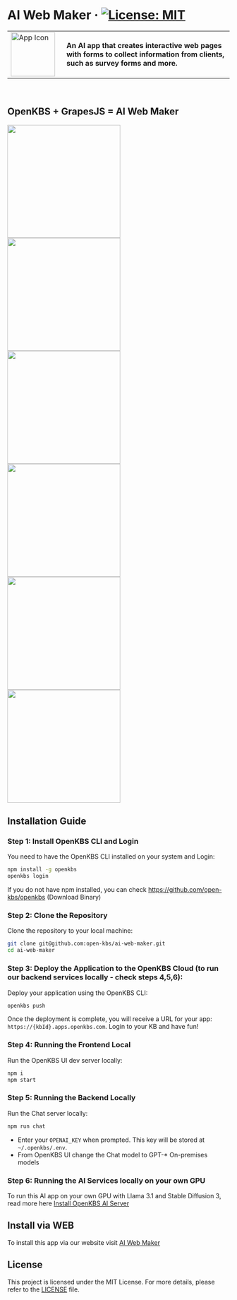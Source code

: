 
# AI Web Maker &middot; [![License: MIT](https://img.shields.io/badge/License-MIT-green.svg)](https://github.com/open-kbs/ai-web-maker/blob/main/LICENSE)
<table>
  <tr>
    <td>
      <img src="app/icon.png" alt="App Icon" style="width: 100px; margin-right: 10px;">
    </td>
    <td>
      <strong>An AI app that creates interactive web pages with forms to collect information from clients, such as survey forms and more.</strong>
    </td>
  </tr>
</table>

<br />

## OpenKBS + GrapesJS = AI Web Maker

<p float="left">
  <img src="app/screenshots/1.png" width="256" />
  <img src="app/screenshots/2.png" width="256" /> 
  <img src="app/screenshots/3.png" width="256" />
  <img src="app/screenshots/4.png" width="256" />
  <img src="app/screenshots/5.png" width="256" /> 
  <img src="app/screenshots/6.png" width="256" />
</p>

## Installation Guide

### Step 1: Install OpenKBS CLI and Login

You need to have the OpenKBS CLI installed on your system and Login:

```bash
npm install -g openkbs
openkbs login
```

If you do not have npm installed, you can check https://github.com/open-kbs/openkbs (Download Binary)

### Step 2: Clone the Repository

Clone the repository to your local machine:

```bash
git clone git@github.com:open-kbs/ai-web-maker.git
cd ai-web-maker
```

### Step 3: Deploy the Application to the OpenKBS Cloud (to run our backend services locally - check steps 4,5,6):
Deploy your application using the OpenKBS CLI:

```bash
openkbs push
```

Once the deployment is complete, you will receive a URL for your app: `https://{kbId}.apps.openkbs.com`.
Login to your KB and have fun!

### Step 4: Running the Frontend Local

Run the OpenKBS UI dev server locally:

```bash
npm i
npm start
```

### Step 5: Running the Backend Locally

Run the Chat server locally:

```bash
npm run chat
```
 
 - Enter your `OPENAI_KEY` when prompted. This key will be stored at `~/.openkbs/.env`.
 - From OpenKBS UI change the Chat model to GPT-* On-premises models

### Step 6: Running the AI Services locally on your own GPU
To run this AI app on your own GPU with Llama 3.1 and Stable Diffusion 3, read more here [Install OpenKBS AI Server](https://github.com/open-kbs/openkbs?tab=readme-ov-file#installing-openkbs-ai-server-and-integrating-llama-31-and-stable-diffusion-3-locally)


## Install via WEB
To install this app via our website visit [AI Web Maker](https://openkbs.com/apps/ai-web-maker/)


## License

This project is licensed under the MIT License. For more details, please refer to the [LICENSE](https://github.com/open-kbs/ai-web-maker/blob/main/LICENSE) file.
